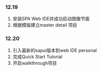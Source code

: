 ### 12.19
1. 安装SPA Web IDE并成功启动图像节面
2. 根据模版建立master detail 项目

### 12.20
1. 引入最新的sapui版本到web IDE personal
2. 完成Quick Start Tutorial
3. 开启walkthrough项目
